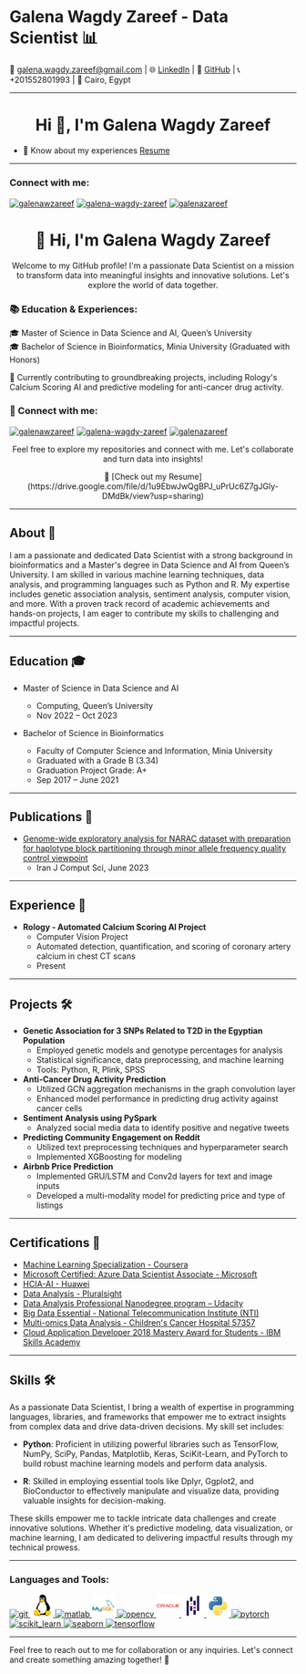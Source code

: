 # Galena Wagdy Zareef - Data Scientist :bar_chart:


📧 galena.wagdy.zareef@gmail.com | 🌐 [LinkedIn](https://www.linkedin.com/in/galena-wagdy-zareef/) | 🐙 [GitHub](https://github.com/Galena-Wagdy-Zareef) | 📞 +201552801993 | 📍 Cairo, Egypt

---
<h1 align="center">Hi 👋, I'm Galena Wagdy Zareef</h1>

- 📄 Know about my experiences [Resume](https://drive.google.com/file/d/1u9EbwJwQgBPJ_uPrUc6Z7gJGly-DMdBk/view?usp=sharing)
---
<h3 align="left">Connect with me:</h3>
<p align="left">
<a href="https://twitter.com/galenawzareef" target="blank"><img align="center" src="https://raw.githubusercontent.com/rahuldkjain/github-profile-readme-generator/master/src/images/icons/Social/twitter.svg" alt="galenawzareef" height="30" width="40" /></a>
<a href="https://linkedin.com/in/galena-wagdy-zareef" target="blank"><img align="center" src="https://raw.githubusercontent.com/rahuldkjain/github-profile-readme-generator/master/src/images/icons/Social/linked-in-alt.svg" alt="galena-wagdy-zareef" height="30" width="40" /></a>
<a href="https://kaggle.com/galenazareef" target="blank"><img align="center" src="https://raw.githubusercontent.com/rahuldkjain/github-profile-readme-generator/master/src/images/icons/Social/kaggle.svg" alt="galenazareef" height="30" width="40" /></a>
</p>



<h1 align="center">👋 Hi, I'm Galena Wagdy Zareef</h1>

<p align="center">Welcome to my GitHub profile! I'm a passionate Data Scientist on a mission to transform data into meaningful insights and innovative solutions. Let's explore the world of data together.</p>

<h3 align="left">📚 Education & Experiences:</h3>
<p align="left">
🎓 Master of Science in Data Science and AI, Queen’s University<br>
🎓 Bachelor of Science in Bioinformatics, Minia University (Graduated with Honors)
</p>
<p align="left">
🚀 Currently contributing to groundbreaking projects, including Rology's Calcium Scoring AI and predictive modeling for anti-cancer drug activity.</p>

<h3 align="left">🔗 Connect with me:</h3>
<p align="left">
<a href="https://twitter.com/galenawzareef" target="blank"><img align="center" src="https://raw.githubusercontent.com/rahuldkjain/github-profile-readme-generator/master/src/images/icons/Social/twitter.svg" alt="galenawzareef" height="30" width="40" /></a>
<a href="https://linkedin.com/in/galena-wagdy-zareef" target="blank"><img align="center" src="https://raw.githubusercontent.com/rahuldkjain/github-profile-readme-generator/master/src/images/icons/Social/linked-in-alt.svg" alt="galena-wagdy-zareef" height="30" width="40" /></a>
<a href="https://kaggle.com/galenazareef" target="blank"><img align="center" src="https://raw.githubusercontent.com/rahuldkjain/github-profile-readme-generator/master/src/images/icons/Social/kaggle.svg" alt="galenazareef" height="30" width="40" /></a>
</p>

<p align="center">Feel free to explore my repositories and connect with me. Let's collaborate and turn data into insights!</p>

<p align="center">📄 [Check out my Resume](https://drive.google.com/file/d/1u9EbwJwQgBPJ_uPrUc6Z7gJGly-DMdBk/view?usp=sharing)</p>


---

## About :pencil: 
I am a passionate and dedicated Data Scientist with a strong background in bioinformatics and a Master's degree in Data Science and AI from Queen’s University. I am skilled in various machine learning techniques, data analysis, and programming languages such as Python and R. My expertise includes genetic association analysis, sentiment analysis, computer vision, and more. With a proven track record of academic achievements and hands-on projects, I am eager to contribute my skills to challenging and impactful projects.

---

## Education :mortar_board:
- Master of Science in Data Science and AI
  - Computing, Queen’s University
  - Nov 2022 – Oct 2023

- Bachelor of Science in Bioinformatics
  - Faculty of Computer Science and Information, Minia University
  - Graduated with a Grade B (3.34)
  - Graduation Project Grade: A+
  - Sep 2017 – June 2021

---

## Publications :page_facing_up:
- [Genome-wide exploratory analysis for NARAC dataset with preparation for haplotype block partitioning through minor allele frequency quality control viewpoint](https://doi.org/10.1007/s42044-023-00147-8)
  - Iran J Comput Sci, June 2023

---

## Experience :briefcase:
- **Rology - Automated Calcium Scoring AI Project**
  - Computer Vision Project
  - Automated detection, quantification, and scoring of coronary artery calcium in chest CT scans
  - Present

---

## Projects :hammer_and_wrench:
- **Genetic Association for 3 SNPs Related to T2D in the Egyptian Population**
  - Employed genetic models and genotype percentages for analysis
  - Statistical significance, data preprocessing, and machine learning
  - Tools: Python, R, Plink, SPSS
- **Anti-Cancer Drug Activity Prediction**
  - Utilized GCN aggregation mechanisms in the graph convolution layer
  - Enhanced model performance in predicting drug activity against cancer cells
- **Sentiment Analysis using PySpark**
  - Analyzed social media data to identify positive and negative tweets
- **Predicting Community Engagement on Reddit**
  - Utilized text preprocessing techniques and hyperparameter search
  - Implemented XGBoosting for modeling
- **Airbnb Price Prediction**
  - Implemented GRU/LSTM and Conv2d layers for text and image inputs
  - Developed a multi-modality model for predicting price and type of listings

---


## Certifications :bookmark_tabs:
- [Machine Learning Specialization - Coursera](https://www.coursera.org/specializations/machine-learning)
- [Microsoft Certified: Azure Data Scientist Associate - Microsoft](https://learn.microsoft.com/en-us/certifications/azure-data-scientist)
- [HCIA-AI - Huawei](https://support.huaweicloud.com/intl/en-us/train-certification-certification/certification/hcia_ai.html)
- [Data Analysis - Pluralsight](https://www.pluralsight.com/paths/data-analysis)
- [Data Analysis Professional Nanodegree program – Udacity](https://www.udacity.com/course/data-analyst-nanodegree--nd002)
- [Big Data Essential - National Telecommunication Institute (NTI)](http://www.nti.sci.eg/)
- [Multi-omics Data Analysis - Children's Cancer Hospital 57357](https://www.57357.org/)
- [Cloud Application Developer 2018 Mastery Award for Students - IBM Skills Academy](https://www.ibm.com/skills/)

---

## Skills 🛠️

As a passionate Data Scientist, I bring a wealth of expertise in programming languages, libraries, and frameworks that empower me to extract insights from complex data and drive data-driven decisions. My skill set includes:

- **Python**: Proficient in utilizing powerful libraries such as TensorFlow, NumPy, SciPy, Pandas, Matplotlib, Keras, SciKit-Learn, and PyTorch to build robust machine learning models and perform data analysis.

- **R**: Skilled in employing essential tools like Dplyr, Ggplot2, and BioConductor to effectively manipulate and visualize data, providing valuable insights for decision-making.

These skills empower me to tackle intricate data challenges and create innovative solutions. Whether it's predictive modeling, data visualization, or machine learning, I am dedicated to delivering impactful results through my technical prowess.

---
 <h3 align="left">Languages and Tools:</h3>
<p align="left"> <a href="https://git-scm.com/" target="_blank" rel="noreferrer"> <img src="https://www.vectorlogo.zone/logos/git-scm/git-scm-icon.svg" alt="git" width="40" height="40"/> </a> <a href="https://www.linux.org/" target="_blank" rel="noreferrer"> <img src="https://raw.githubusercontent.com/devicons/devicon/master/icons/linux/linux-original.svg" alt="linux" width="40" height="40"/> </a> <a href="https://www.mathworks.com/" target="_blank" rel="noreferrer"> <img src="https://upload.wikimedia.org/wikipedia/commons/2/21/Matlab_Logo.png" alt="matlab" width="40" height="40"/> </a> <a href="https://www.mysql.com/" target="_blank" rel="noreferrer"> <img src="https://raw.githubusercontent.com/devicons/devicon/master/icons/mysql/mysql-original-wordmark.svg" alt="mysql" width="40" height="40"/> </a> <a href="https://opencv.org/" target="_blank" rel="noreferrer"> <img src="https://www.vectorlogo.zone/logos/opencv/opencv-icon.svg" alt="opencv" width="40" height="40"/> </a> <a href="https://www.oracle.com/" target="_blank" rel="noreferrer"> <img src="https://raw.githubusercontent.com/devicons/devicon/master/icons/oracle/oracle-original.svg" alt="oracle" width="40" height="40"/> </a> <a href="https://pandas.pydata.org/" target="_blank" rel="noreferrer"> <img src="https://raw.githubusercontent.com/devicons/devicon/2ae2a900d2f041da66e950e4d48052658d850630/icons/pandas/pandas-original.svg" alt="pandas" width="40" height="40"/> </a> <a href="https://www.python.org" target="_blank" rel="noreferrer"> <img src="https://raw.githubusercontent.com/devicons/devicon/master/icons/python/python-original.svg" alt="python" width="40" height="40"/> </a> <a href="https://pytorch.org/" target="_blank" rel="noreferrer"> <img src="https://www.vectorlogo.zone/logos/pytorch/pytorch-icon.svg" alt="pytorch" width="40" height="40"/> </a> <a href="https://scikit-learn.org/" target="_blank" rel="noreferrer"> <img src="https://upload.wikimedia.org/wikipedia/commons/0/05/Scikit_learn_logo_small.svg" alt="scikit_learn" width="40" height="40"/> </a> <a href="https://seaborn.pydata.org/" target="_blank" rel="noreferrer"> <img src="https://seaborn.pydata.org/_images/logo-mark-lightbg.svg" alt="seaborn" width="40" height="40"/> </a> <a href="https://www.tensorflow.org" target="_blank" rel="noreferrer"> <img src="https://www.vectorlogo.zone/logos/tensorflow/tensorflow-icon.svg" alt="tensorflow" width="40" height="40"/> </a> </p>

---

Feel free to reach out to me for collaboration or any inquiries. Let's connect and create something amazing together! :rocket:
